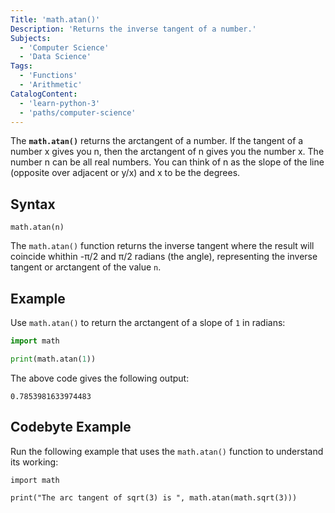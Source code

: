 ```yaml
---
Title: 'math.atan()'
Description: 'Returns the inverse tangent of a number.'
Subjects:
  - 'Computer Science'
  - 'Data Science'
Tags: 
  - 'Functions'
  - 'Arithmetic'
CatalogContent: 
  - 'learn-python-3'
  - 'paths/computer-science'
---
```


The **`math.atan()`** returns the arctangent of a number. If the tangent of a number x gives you n, then the arctangent of n gives you the number x. The number n can be all real numbers. You can think of n as the slope of the line (opposite over adjacent or y/x) and x to be the degrees. 

## Syntax

```pseudo
math.atan(n)
```

The `math.atan()` function returns the inverse tangent where the result will coincide whithin -π/2 and π/2 radians (the angle), representing the inverse tangent or arctangent of the value `n`.

## Example

Use `math.atan()` to return the arctangent of a slope of `1` in radians:

```py
import math

print(math.atan(1))
```


The above code gives the following output:

```shell
0.7853981633974483
```
## Codebyte Example

Run the following example that uses the `math.atan()` function to understand its working:

```codebyte/python
import math

print("The arc tangent of sqrt(3) is ", math.atan(math.sqrt(3)))
```

